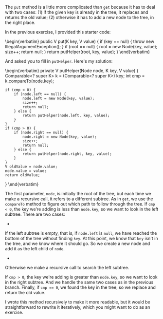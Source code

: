The `put` method is a little more complicated than `get` because it has to deal with two cases: (1) if the given key is already in the tree, it replaces and returns the old value; (2) otherwise it has to add a new node to the tree, in the right place.


In the previous exercise, I provided this starter code:

\begin{verbatim}
public V put(K key, V value) {
    if (key == null) {
        throw new IllegalArgumentException();
    }
    if (root == null) {
        root = new Node(key, value);
        size++;
        return null;
    }
    return putHelper(root, key, value);
}
\end{verbatim}

And asked you to fill in `putHelper`. Here's my solution:

\begin{verbatim}
private V putHelper(Node node, K key, V value) {
    Comparable<? super K> k = (Comparable<? super K>) key;
    int cmp = k.compareTo(node.key);

    if (cmp < 0) {
        if (node.left == null) {
            node.left = new Node(key, value);
            size++;
            return null;
        } else {
            return putHelper(node.left, key, value);
        }
    }
    if (cmp > 0) {
        if (node.right == null) {
            node.right = new Node(key, value);
            size++;
            return null;
        } else {
            return putHelper(node.right, key, value);
        }
    }
    V oldValue = node.value;
    node.value = value;
    return oldValue;
}
\end{verbatim}


The first parameter, `node`, is initially the root of the tree, but each time we make a recursive call, it refers to a different subtree.  As in `get`, we use the `compareTo` method to figure out which path to follow through the tree.  If `cmp < 0`, the key we're adding is less than `node.key`, so we want to look in the left subtree. There are two cases:



* 
If the left subtree is empty, that is, if `node.left` is
`null`, we have reached the bottom of the tree without finding
`key`. At this point, we know that `key` isn't in the
tree, and we know where it should go. So we create a new node and add
it as the left child of `node`.

* 
Otherwise we make a recursive call to search the left subtree.


If `cmp > 0`, the key we're adding is greater than `node.key`, so we want to look in the right subtree. And we handle the same two cases as in the previous branch. Finally, if `cmp == 0`, we found the key in the tree, so we replace and return the old value.


I wrote this method recursively to make it more readable, but it would be straightforward to rewrite it iteratively, which you might want to do as an exercise.